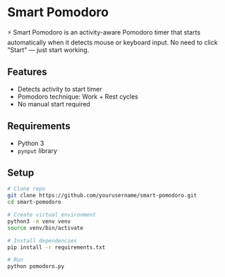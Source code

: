 # Smart Pomodoro

⚡ Smart Pomodoro is an activity-aware Pomodoro timer that starts automatically when it detects mouse or keyboard input. No need to click "Start" — just start working.

## Features

- Detects activity to start timer
- Pomodoro technique: Work + Rest cycles
- No manual start required

## Requirements

- Python 3
- `pynput` library

## Setup

```bash
# Clone repo
git clone https://github.com/yourusername/smart-pomodoro.git
cd smart-pomodoro

# Create virtual environment
python3 -m venv venv
source venv/bin/activate

# Install dependencies
pip install -r requirements.txt

# Run
python pomodoro.py
```
